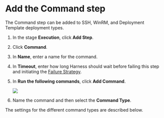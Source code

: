 # Add the Command step

The Command step can be added to SSH, WinRM, and Deployment Template deployment types.

1. In the stage **Execution**, click **Add Step**.
2. Click **Command**.
3. In **Name**, enter a name for the command.
4. In **Timeout**, enter how long Harness should wait before failing this step and initiating the [Failure Strategy](../../../platform/8_Pipelines/define-a-failure-strategy-on-stages-and-steps.md).
5. In **Run the following commands**, click **Add Command**.

   ![](./static/download-and-copy-artifacts-using-the-command-step-08.png)

6. Name the command and then select the **Command Type**.

The settings for the different command types are described below.
